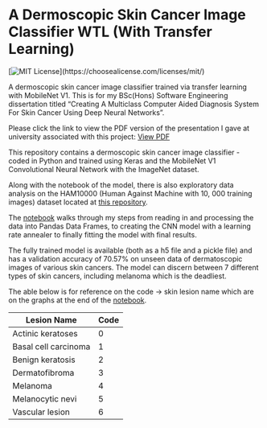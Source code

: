 
# A Dermoscopic Skin Cancer Image Classifier WTL (With Transfer Learning)

[![MIT License](https://img.shields.io/apm/l/atomic-design-ui.svg?)](https://choosealicense.com/licenses/mit/)

A dermoscopic skin cancer image classifier trained via transfer learning with MobileNet V1. This is for my BSc(Hons) Software Engineering dissertation titled “Creating A Multiclass Computer Aided Diagnosis System For Skin Cancer Using Deep Neural Networks”.

Please click the link to view the PDF version of the presentation I gave at university associated with this project: [View PDF](https://drive.google.com/file/d/1AE6dsPPpl3rtQlxJi4pyxJmrnQcDRsww/view?usp=sharing)

This repository contains a dermoscopic skin cancer image classifier - coded in Python and trained using Keras and the MobileNet V1 Convolutional Neural Network with the ImageNet dataset.

Along with the notebook of the model, there is also exploratory data analysis on the HAM10000 (Human Against Machine with 10, 000 training images) dataset located at [this repository](https://github.com/hasib-a/ham10000_exploratory_data_analysis).

The [notebook](https://github.com/hasib-a/dermoscopic-skin-cancer-image-classifier-WTL/blob/master/dermoscopic-skin-lesion-image-classifier-WTL.ipynb) walks through my steps from reading in and processing the data into Pandas Data Frames, to creating the CNN model with a learning rate annealer to finally fitting the model with final results.

The fully trained model is available (both as a h5 file and a pickle file) and has a validation accuracy of 70.57% on unseen data of dermatoscopic images of various skin cancers. The model can discern between 7 different types of skin cancers, including melanoma which is the deadliest.

The able below is for reference on the code -> skin lesion name which are on the graphs at the end of the [notebook](https://github.com/hasib-a/dermoscopic-skin-cancer-image-classifier-WTL/blob/master/dermoscopic-skin-lesion-image-classifier-WTL.ipynb).

| Lesion Name | Code |
|--|--|
|Actinic keratoses | 0 |
|Basal cell carcinoma | 1 |
|Benign keratosis | 2 |
|Dermatofibroma | 3 |
|Melanoma | 4 |
|Melanocytic nevi | 5 |
|Vascular lesion | 6 |
